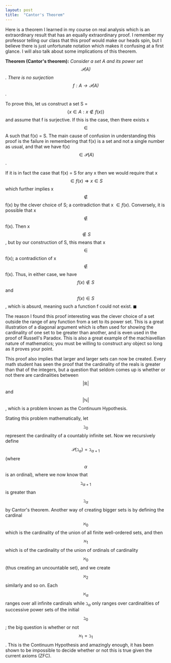 ```yaml
---
layout: post
title:  "Cantor's Theorem"
---
```


<script type="text/x-mathjax-config">
MathJax.Hub.Config({
  tex2jax: {
    inlineMath: [['$','$'], ['\\(','\\)']],
    processEscapes: true
  }
});
</script>
<script src="https://cdnjs.cloudflare.com/ajax/libs/mathjax/2.7.0/MathJax.js?config=TeX-AMS-MML_HTMLorMML" type="text/javascript"></script>

Here is a theorem I learned in my course on real analysis which is an extraordinary result that has an equally extraordinary proof. I remember my professor telling our class that this proof would make our heads spin, but I believe there is just unfortunate notation which makes it confusing at a first glance. I will also talk about some implications of this theorem.

**Theorem (Cantor's theorem):** *Consider a set A and its power set $$\mathcal{P}(A)$$. There is no surjection $$f:A \rightarrow \mathcal{P}(A) $$.*

To prove this, let us construct a set S = $$\{x \in A : x \notin f(x)\}$$ and assume that f is surjective. If this is the case, then there exists x $$\in$$ A such that f(x) = S. The main cause of confusion in understanding this proof is the failure in remembering that f(x) is a set and not a single number as usual, and that we have f(x) $$\in \mathcal{P}(A)$$.

If it is in fact the case that f(x) = S for any x then we would require that x $$\in f(x) \Rightarrow x \in S$$ which further implies x $$\notin$$ f(x) by the clever choice of S; a contradiction that x $\in f(x)$. Conversely, it is possible that x $$\notin$$ f(x). Then x $$\notin S$$, but by our construction of S, this means that x $$\in$$ f(x); a contradiction of x $$\notin$$ f(x). Thus, in either case, we have $$f(x) \notin S$$ and $$f(x) \in S$$, which is absurd, meaning such a function f could not exist. $\blacksquare$

The reason I found this proof interesting was the clever choice of a set outside the range of any function from a set to its power set. This is a great illustration of a diagonal argument which is often used for showing the cardinality of one set to be greater than another, and is even used in the proof of Russell's Paradox. This is also a great example of the machiavellian nature of mathematics; you must be willing to construct any object so long as it proves your point.

This proof also implies that larger and larger sets can now be created. Every math student has seen the proof that the cardinality of the reals is greater than that of the integers, but a question that seldom comes up is whether or not there are cardinalities between $$\vert \mathbb{R} \vert$$ and $$\vert \mathbb{N} \vert$$, which is a problem known as the Continuum Hypothesis.

Stating this problem mathematically, let $$\beth_0$$ represent the cardinality of a countably infinite set. Now we recursively define $$\mathcal{P}(\beth_\alpha) = \beth_{\alpha + 1}$$ (where $$\alpha$$ is an ordinal), where we now know that $$\beth_{\alpha + 1}$$ is greater than $$\beth_{\alpha}$$ by Cantor's theorem. Another way of creating bigger sets is by defining the cardinal $$\aleph_0$$ which is the cardinality of the union of all finite well-ordered sets, and then $$\aleph_1$$ which is of the cardinality of the union of ordinals of cardinality $$\aleph_0$$ (thus creating an uncountable set), and we create $$\aleph_2$$ similarly and so on. Each $$\aleph_\alpha$$ ranges over all infinite cardinals while $\beth_\alpha$ only ranges over cardinalities of successive power sets of the initial $$\beth_0$$; the big question is whether or not $$\aleph_1 = \beth_1$$. This is the Continuum Hypothesis and amazingly enough, it has been shown to be impossible to decide whether or not this is true given the current axioms (ZFC).
